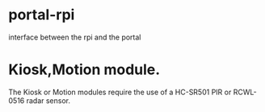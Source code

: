 # portal-rpi
interface between the rpi and the portal

# Kiosk,Motion module.
The Kiosk or Motion modules require the use of a HC-SR501 PIR or RCWL-0516 radar sensor.
